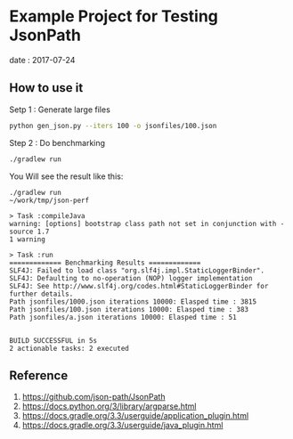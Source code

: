 
# Example Project for Testing JsonPath

date : 2017-07-24

## How to use it

Setp 1 : Generate large files

```sh
python gen_json.py --iters 100 -o jsonfiles/100.json

```

Step 2 : Do benchmarking

```sh
./gradlew run
```

You Will see the result like this:

```text
./gradlew run                                                                                                                        ~/work/tmp/json-perf  

> Task :compileJava
warning: [options] bootstrap class path not set in conjunction with -source 1.7
1 warning

> Task :run
============= Benchmarking Results =============
SLF4J: Failed to load class "org.slf4j.impl.StaticLoggerBinder".
SLF4J: Defaulting to no-operation (NOP) logger implementation
SLF4J: See http://www.slf4j.org/codes.html#StaticLoggerBinder for further details.
Path jsonfiles/1000.json iterations 10000: Elasped time : 3815
Path jsonfiles/100.json iterations 10000: Elasped time : 383
Path jsonfiles/a.json iterations 10000: Elasped time : 51


BUILD SUCCESSFUL in 5s
2 actionable tasks: 2 executed
```

## Reference

1. https://github.com/json-path/JsonPath
2. https://docs.python.org/3/library/argparse.html
2. https://docs.gradle.org/3.3/userguide/application_plugin.html
3. https://docs.gradle.org/3.3/userguide/java_plugin.html

